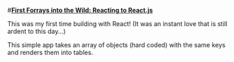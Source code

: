 #__[First Forrays into the Wild: Reacting to React.js](https://react-table-4570.herokuapp.com/)__

This was my first time building with React! (It was an instant love that is still ardent to this day...)

This simple app takes an array of objects (hard coded) with the same keys and renders them into tables.  